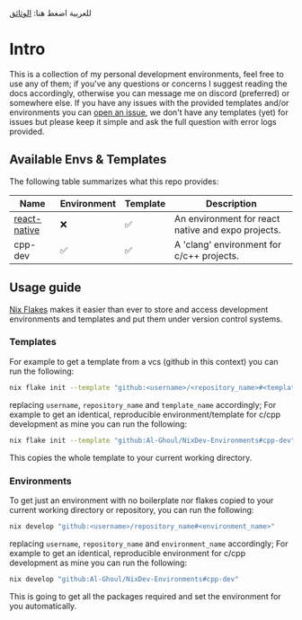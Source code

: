 للعربية اضغط هنا: [الوثائق](/docs/ar)

# Intro

This is a collection of my personal development environments, feel free to use any of them;
if you've any questions or concerns I suggest reading the docs accordingly, otherwise you can message me on discord (preferred)
or somewhere else. If you have any issues with the provided templates and/or environments you can [open an issue](https://github.com/Al-Ghoul/NixDev-Environments/issues/new/choose),
we don't have any templates (yet) for issues but please keep it simple and ask the full question with error logs provided.

## Available Envs & Templates

The following table summarizes what this repo provides:

| Name                                   | Environment        | Template           | Description                                        |
| -------------------------------------- | ------------------ | ------------------ | -------------------------------------------------- |
| [react-native](/templates/ReactNative) | :x:                | :white_check_mark: | An environment for react native and expo projects. |
| cpp-dev                                | :white_check_mark: | :white_check_mark: | A 'clang' environment for c/c++ projects.          |

## Usage guide

[Nix Flakes](https://nixos.wiki/wiki/Flakes) makes it easier than ever to store and access development environments and templates
and put them under version control systems.

### Templates

For example to get a template from a vcs (github in this context) you can run the following:

```bash
nix flake init --template "github:<username>/<repository_name>#<template_name>"
```

replacing `username`, `repository_name` and `template_name` accordingly; For example to get an identical,
reproducible environment/template for c/cpp development as mine you can run the following:

```bash
nix flake init --template "github:Al-Ghoul/NixDev-Environments#cpp-dev"
```

This copies the whole template to your current working directory.

### Environments

To get just an environment with no boilerplate nor flakes copied to your current working directory or repository, you can run the following:

```bash
nix develop "github:<username>/repository_name#<environment_name>"
```

replacing `username`, `repository_name` and `environment_name` accordingly; For example to get an identical,
reproducible environment for c/cpp development as mine you can run the following:

```bash
nix develop "github:Al-Ghoul/NixDev-Environments#cpp-dev"
```

This is going to get all the packages required and set the environment for you automatically.
